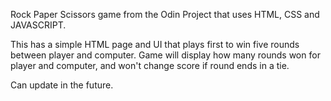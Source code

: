 Rock Paper Scissors game from the Odin Project that uses HTML, CSS and JAVASCRIPT.

This has a simple HTML page and UI that plays first to win five rounds between player and computer. Game will display how many rounds won for player and computer, and won't change score if round ends in a tie.

Can update in the future.
